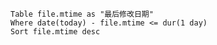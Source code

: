 
```dataview
Table file.mtime as "最后修改日期"
Where date(today) - file.mtime <= dur(1 day)
Sort file.mtime desc
```





